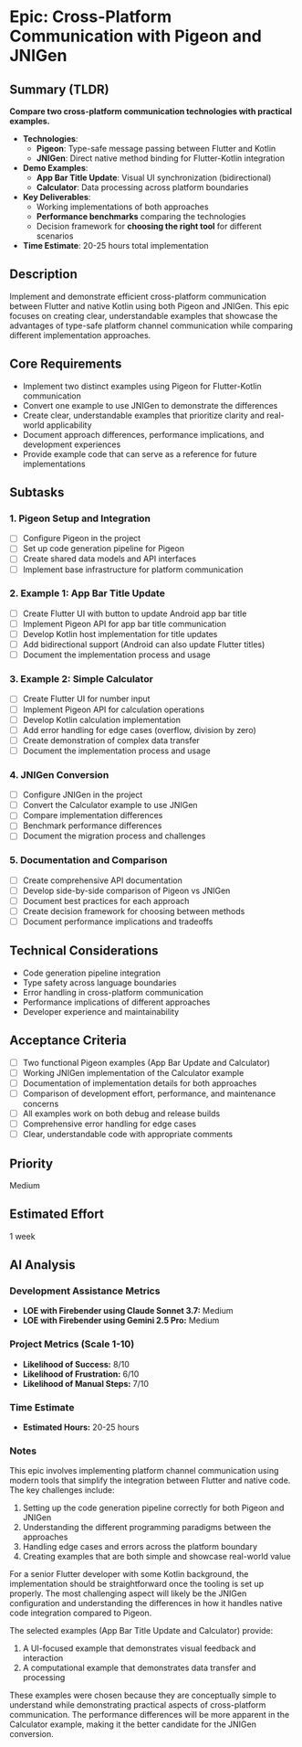 # Epic: Cross-Platform Communication with Pigeon and JNIGen

## Summary (TLDR)

**Compare two cross-platform communication technologies with practical examples.**

* **Technologies**:
    * **Pigeon**: Type-safe message passing between Flutter and Kotlin
    * **JNIGen**: Direct native method binding for Flutter-Kotlin integration
* **Demo Examples**:
    * **App Bar Title Update**: Visual UI synchronization (bidirectional)
    * **Calculator**: Data processing across platform boundaries
* **Key Deliverables**:
    * Working implementations of both approaches
    * **Performance benchmarks** comparing the technologies
    * Decision framework for **choosing the right tool** for different scenarios
* **Time Estimate**: 20-25 hours total implementation

## Description

Implement and demonstrate efficient cross-platform communication between Flutter and native Kotlin
using both Pigeon and JNIGen. This epic focuses on creating clear, understandable examples that
showcase the advantages of type-safe platform channel communication while comparing different
implementation approaches.

## Core Requirements

- Implement two distinct examples using Pigeon for Flutter-Kotlin communication
- Convert one example to use JNIGen to demonstrate the differences
- Create clear, understandable examples that prioritize clarity and real-world applicability
- Document approach differences, performance implications, and development experiences
- Provide example code that can serve as a reference for future implementations

## Subtasks

### 1. Pigeon Setup and Integration

- [ ] Configure Pigeon in the project
- [ ] Set up code generation pipeline for Pigeon
- [ ] Create shared data models and API interfaces
- [ ] Implement base infrastructure for platform communication

### 2. Example 1: App Bar Title Update

- [ ] Create Flutter UI with button to update Android app bar title
- [ ] Implement Pigeon API for app bar title communication
- [ ] Develop Kotlin host implementation for title updates
- [ ] Add bidirectional support (Android can also update Flutter titles)
- [ ] Document the implementation process and usage

### 3. Example 2: Simple Calculator

- [ ] Create Flutter UI for number input
- [ ] Implement Pigeon API for calculation operations
- [ ] Develop Kotlin calculation implementation
- [ ] Add error handling for edge cases (overflow, division by zero)
- [ ] Create demonstration of complex data transfer
- [ ] Document the implementation process and usage

### 4. JNIGen Conversion

- [ ] Configure JNIGen in the project
- [ ] Convert the Calculator example to use JNIGen
- [ ] Compare implementation differences
- [ ] Benchmark performance differences
- [ ] Document the migration process and challenges

### 5. Documentation and Comparison

- [ ] Create comprehensive API documentation
- [ ] Develop side-by-side comparison of Pigeon vs JNIGen
- [ ] Document best practices for each approach
- [ ] Create decision framework for choosing between methods
- [ ] Document performance implications and tradeoffs

## Technical Considerations

- Code generation pipeline integration
- Type safety across language boundaries
- Error handling in cross-platform communication
- Performance implications of different approaches
- Developer experience and maintainability

## Acceptance Criteria

- [ ] Two functional Pigeon examples (App Bar Update and Calculator)
- [ ] Working JNIGen implementation of the Calculator example
- [ ] Documentation of implementation details for both approaches
- [ ] Comparison of development effort, performance, and maintenance concerns
- [ ] All examples work on both debug and release builds
- [ ] Comprehensive error handling for edge cases
- [ ] Clear, understandable code with appropriate comments

## Priority

Medium

## Estimated Effort

1 week

## AI Analysis

### Development Assistance Metrics

- **LOE with Firebender using Claude Sonnet 3.7:** Medium
- **LOE with Firebender using Gemini 2.5 Pro:** Medium

### Project Metrics (Scale 1-10)

- **Likelihood of Success:** 8/10
- **Likelihood of Frustration:** 6/10
- **Likelihood of Manual Steps:** 7/10

### Time Estimate

- **Estimated Hours:** 20-25 hours

### Notes

This epic involves implementing platform channel communication using modern tools that simplify the
integration between Flutter and native code. The key challenges include:

1. Setting up the code generation pipeline correctly for both Pigeon and JNIGen
2. Understanding the different programming paradigms between the approaches
3. Handling edge cases and errors across the platform boundary
4. Creating examples that are both simple and showcase real-world value

For a senior Flutter developer with some Kotlin background, the implementation should be
straightforward once the tooling is set up properly. The most challenging aspect will likely be the
JNIGen configuration and understanding the differences in how it handles native code integration
compared to Pigeon.

The selected examples (App Bar Title Update and Calculator) provide:

1. A UI-focused example that demonstrates visual feedback and interaction
2. A computational example that demonstrates data transfer and processing

These examples were chosen because they are conceptually simple to understand while demonstrating
practical aspects of cross-platform communication. The performance differences will be more apparent
in the Calculator example, making it the better candidate for the JNIGen conversion.